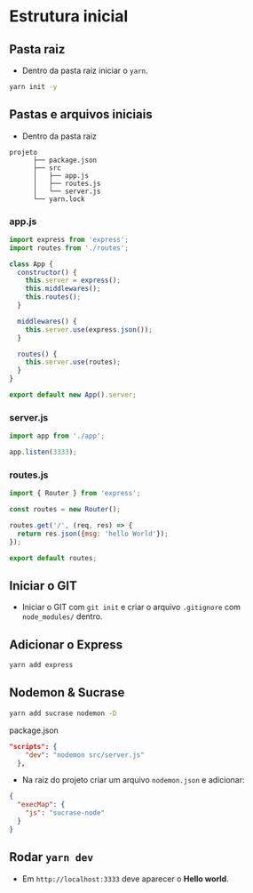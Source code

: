 # Estrutura inicial

## Pasta raiz

- Dentro da pasta raiz iniciar o `yarn`.
```bash
yarn init -y
```

## Pastas e arquivos iniciais

- Dentro da pasta raiz
```
projeto
      ├── package.json
      ├── src
      │   ├── app.js
      │   ├── routes.js
      │   └── server.js
      └── yarn.lock
```

### app.js
```js
import express from 'express';
import routes from './routes';

class App {
  constructor() {
    this.server = express();
    this.middlewares();
    this.routes();
  }

  middlewares() {
    this.server.use(express.json());
  }

  routes() {
    this.server.use(routes);
  }
}

export default new App().server;
```

### server.js
```js
import app from './app';

app.listen(3333);
```

### routes.js
```js
import { Router } from 'express';

const routes = new Router();

routes.get('/', (req, res) => {
  return res.json({msg: 'hello World'});
});

export default routes;
```

## Iniciar o GIT
- Iniciar o GIT com `git init` e criar o arquivo `.gitignore` com `node_modules/` 
dentro.

## Adicionar o Express
```bash
yarn add express
```

## Nodemon & Sucrase

```bash
yarn add sucrase nodemon -D
```

package.json
```json
"scripts": {
    "dev": "nodemon src/server.js"
  },
```

- Na raiz do projeto criar um arquivo `nodemon.json` e adicionar:
```json
{
  "execMap": {
    "js": "sucrase-node"
  }
}
```
## Rodar `yarn dev`
- Em `http://localhost:3333` deve aparecer o **Hello world**.
